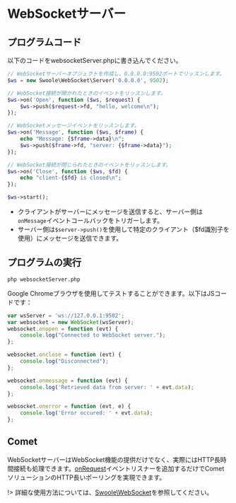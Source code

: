 # WebSocketサーバー

## プログラムコード

以下のコードをwebsocketServer.phpに書き込んでください。

```php
// WebSocketサーバーオブジェクトを作成し、0.0.0.0:9502ポートでリッスンします。
$ws = new Swoole\WebSocket\Server('0.0.0.0', 9502);

// WebSocket接続が開かれたときのイベントをリッスンします。
$ws->on('Open', function ($ws, $request) {
    $ws->push($request->fd, "hello, welcome\n");
});

// WebSocketメッセージイベントをリッスンします。
$ws->on('Message', function ($ws, $frame) {
    echo "Message: {$frame->data}\n";
    $ws->push($frame->fd, "server: {$frame->data}");
});

// WebSocket接続が閉じられたときのイベントをリッスンします。
$ws->on('Close', function ($ws, $fd) {
    echo "client-{$fd} is closed\n";
});

$ws->start();
```

* クライアントがサーバーにメッセージを送信すると、サーバー側は`onMessage`イベントコールバックをトリガーします。
* サーバー側は`$server->push()`を使用して特定のクライアント（$fd識別子を使用）にメッセージを送信できます。

## プログラムの実行

```shell
php websocketServer.php
```

Google Chromeブラウザを使用してテストすることができます。以下はJSコードです：

```javascript
var wsServer = 'ws://127.0.0.1:9502';
var websocket = new WebSocket(wsServer);
websocket.onopen = function (evt) {
    console.log("Connected to WebSocket server.");
};

websocket.onclose = function (evt) {
    console.log("Disconnected");
};

websocket.onmessage = function (evt) {
    console.log('Retrieved data from server: ' + evt.data);
};

websocket.onerror = function (evt, e) {
    console.log('Error occured: ' + evt.data);
};
```

## Comet

WebSocketサーバーはWebSocket機能の提供だけでなく、実際にはHTTP長時間接続も処理できます。[onRequest](/http_server?id=on)イベントリスナーを追加するだけでCometソリューションのHTTP長いポーリングを実現できます。

!> 詳細な使用方法については、[Swoole\WebSocket](/websocket_server)を参照してください。
